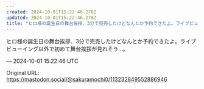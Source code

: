 ```yaml
---
created: 2024-10-01T15:22:46.278Z
updated: 2024-10-01T15:22:46.278Z
title: "ヒロ様の誕生日の舞台挨拶、3分で完売したけどなんとか予約できたよ。ライブビューイ[...]"
---
```


<p>ヒロ様の誕生日の舞台挨拶、3分で完売したけどなんとか予約できたよ。ライブビューイング以外で初めて舞台挨拶が見れそう…。</p>

&mdash; 2024-10-01 15:22:46 UTC

Original URL: https://mastodon.social/@sakuramochi0/113232849552886946
